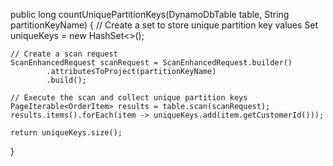 public long countUniquePartitionKeys(DynamoDbTable<OrderItem> table, String partitionKeyName) {
    // Create a set to store unique partition key values
    Set<String> uniqueKeys = new HashSet<>();
    
    // Create a scan request
    ScanEnhancedRequest scanRequest = ScanEnhancedRequest.builder()
            .attributesToProject(partitionKeyName)
            .build();
    
    // Execute the scan and collect unique partition keys
    PageIterable<OrderItem> results = table.scan(scanRequest);
    results.items().forEach(item -> uniqueKeys.add(item.getCustomerId()));
    
    return uniqueKeys.size();
}
